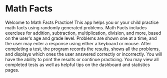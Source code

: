 # Math Facts
Welcome to Math Facts Practice! This app helps you or your child practice math facts using randomly generated problems. Math Facts includes exercises for addition, subtraction, multiplication, division, and more, based on the user's age and grade level. Problems are shown one at a time, and the user may enter a response using either a keyboard or mouse. After completing a test, the program records the results, shows all the problems, and displays which ones the user answered correctly or incorrectly. You will have the ability to print the results or continue practicing. You may view all completed tests as well as helpful tips on the dashboard and statistics pages.